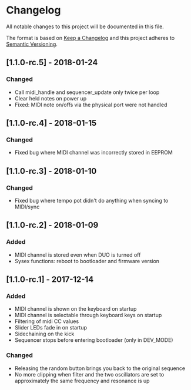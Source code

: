   # Changelog
All notable changes to this project will be documented in this file.

The format is based on [Keep a Changelog](http://keepachangelog.com/en/1.0.0/)
and this project adheres to [Semantic Versioning](http://semver.org/spec/v2.0.0.html).

## [1.1.0-rc.5] - 2018-01-24 
### Changed
- Call midi_handle and sequencer_update only twice per loop
- Clear held notes on power up
- Fixed: MIDI note on/offs via the physical port were not handled

## [1.1.0-rc.4] - 2018-01-15 
### Changed
- Fixed bug where MIDI channel was incorrectly stored in EEPROM

## [1.1.0-rc.3] - 2018-01-10 
### Changed
- Fixed bug where tempo pot didn't do anything when syncing to MIDI/sync

## [1.1.0-rc.2] - 2018-01-09 
### Added
- MIDI channel is stored even when DUO is turned off
- Sysex functions: reboot to bootloader and firmware version

## [1.1.0-rc.1] - 2017-12-14 
### Added
- MIDI channel is shown on the keyboard on startup
- MIDI channel is selectable through keyboard keys on startup
- Filtering of midi CC values
- Slider LEDs fade in on startup
- Sidechaining on the kick
- Sequencer stops before entering bootloader (only in DEV_MODE)

### Changed
- Releasing the random button brings you back to the original sequence
- No more clipping when filter and the two oscillators are set to approximately the same frequency and resonance is up